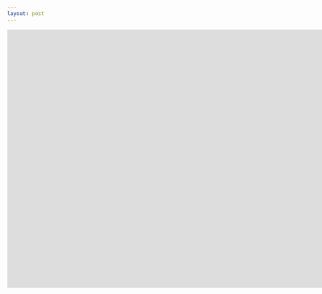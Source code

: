 ```yaml
---
layout: post
---
```

<iframe width="1600" height="600" src="https://deepidea.github.io/brisk-table/examples/enable-checkboxes.html" frameborder="0" allowfullscreen></iframe>
